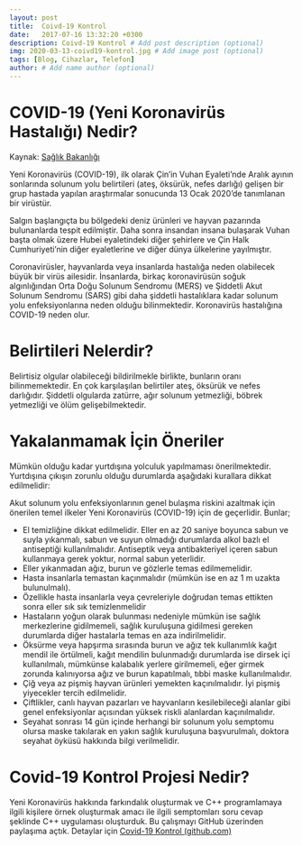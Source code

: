 ```yaml
---
layout: post
title:  Coivd-19 Kontrol
date:   2017-07-16 13:32:20 +0300
description: Coivd-19 Kontrol # Add post description (optional)
img: 2020-03-13-coivd19-kontrol.jpg # Add image post (optional)
tags: [Blog, Cihazlar, Telefon]
author: # Add name author (optional)
---
```


# COVID-19 (Yeni Koronavirüs Hastalığı) Nedir?

Kaynak: [Sağlık Bakanlığı](https://covid19bilgi.saglik.gov.tr/tr/)

Yeni Koronavirüs (COVID-19), ilk olarak Çin’in Vuhan Eyaleti’nde Aralık ayının sonlarında solunum yolu belirtileri (ateş, öksürük, nefes darlığı) gelişen bir grup hastada yapılan araştırmalar sonucunda 13 Ocak 2020’de tanımlanan bir virüstür.

Salgın başlangıçta bu bölgedeki deniz ürünleri ve hayvan pazarında bulunanlarda tespit edilmiştir. Daha sonra insandan insana bulaşarak Vuhan başta olmak üzere Hubei eyaletindeki diğer şehirlere ve Çin Halk Cumhuriyeti’nin diğer eyaletlerine ve diğer dünya ülkelerine yayılmıştır.

Coronavirüsler, hayvanlarda veya insanlarda hastalığa neden olabilecek büyük bir virüs ailesidir. İnsanlarda, birkaç koronavirüsün soğuk algınlığından Orta Doğu Solunum Sendromu (MERS) ve Şiddetli Akut Solunum Sendromu (SARS) gibi daha şiddetli hastalıklara kadar solunum yolu enfeksiyonlarına neden olduğu bilinmektedir. Koronavirüs hastalığına COVID-19 neden olur.

# Belirtileri Nelerdir?

Belirtisiz olgular olabileceği bildirilmekle birlikte, bunların oranı bilinmemektedir. En çok karşılaşılan belirtiler ateş, öksürük ve nefes darlığıdır. Şiddetli olgularda zatürre, ağır solunum yetmezliği, böbrek yetmezliği ve ölüm gelişebilmektedir.

# Yakalanmamak İçin Öneriler

Mümkün olduğu kadar yurtdışına yolculuk yapılmaması önerilmektedir.  Yurtdışına çıkışın zorunlu olduğu durumlarda aşağıdaki kurallara dikkat edilmelidir: 

Akut solunum yolu enfeksiyonlarının genel bulaşma riskini azaltmak için önerilen temel ilkeler Yeni Koronavirüs (COVID-19) için de geçerlidir. Bunlar;

* El temizliğine dikkat edilmelidir. Eller en az 20 saniye boyunca sabun ve suyla yıkanmalı, sabun ve suyun olmadığı durumlarda alkol bazlı el antiseptiği kullanılmalıdır. Antiseptik veya antibakteriyel içeren sabun kullanmaya gerek yoktur, normal sabun yeterlidir.
* Eller yıkanmadan ağız, burun ve gözlerle temas edilmemelidir.
* Hasta insanlarla temastan kaçınmalıdır (mümkün ise en az 1 m uzakta bulunulmalı).
* Özellikle hasta insanlarla veya çevreleriyle doğrudan temas ettikten sonra eller sık sık temizlenmelidir
* Hastaların yoğun olarak bulunması nedeniyle mümkün ise sağlık merkezlerine gidilmemeli, sağlık kuruluşuna gidilmesi gereken durumlarda diğer hastalarla temas en aza indirilmelidir.
* Öksürme veya hapşırma sırasında burun ve ağız tek kullanımlık kağıt mendil ile örtülmeli, kağıt mendilin bulunmadığı durumlarda ise dirsek içi kullanılmalı, mümkünse kalabalık yerlere girilmemeli, eğer girmek zorunda kalınıyorsa ağız ve burun kapatılmalı, tıbbi maske kullanılmalıdır.
* Çiğ veya az pişmiş hayvan ürünleri yemekten kaçınılmalıdır. İyi pişmiş yiyecekler tercih edilmelidir.
* Çiftlikler, canlı hayvan pazarları ve hayvanların kesilebileceği alanlar gibi genel enfeksiyonlar açısından yüksek riskli alanlardan kaçınılmalıdır.
* Seyahat sonrası 14 gün içinde herhangi bir solunum yolu semptomu olursa maske takılarak en yakın sağlık kuruluşuna başvurulmalı, doktora seyahat öyküsü hakkında bilgi verilmelidir.

# Covid-19 Kontrol Projesi Nedir?

Yeni Koronavirüs hakkında farkındalık oluşturmak ve C++ programlamaya ilgili kişilere örnek oluşturmak amacı ile ilgili semptomları soru cevap şeklinde C++ uygulaması oluşturduk. Bu çalışmayı GitHub üzerinden paylaşıma açtık. Detaylar için [Covid-19 Kontrol (github.com)](https://github.com/muaz742/covid19-kontrol)